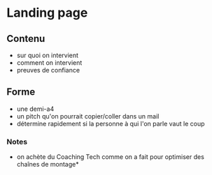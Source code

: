 # Landing page

## Contenu
- sur quoi on intervient
- comment on intervient
- preuves de confiance

## Forme

- une demi-a4
- un pitch qu'on pourrait copier/coller dans un mail
- détermine rapidement si la personne à qui l'on parle vaut le coup


### Notes

* on achète du Coaching Tech comme on a fait pour optimiser des chaînes de montage*







